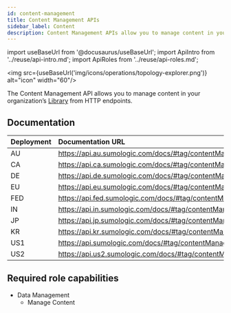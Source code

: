 ```yaml
---
id: content-management
title: Content Management APIs
sidebar_label: Content
description: Content Management APIs allow you to manage content in your organization’s Library from HTTP endpoints.
---
```


import useBaseUrl from '@docusaurus/useBaseUrl';
import ApiIntro from '../reuse/api-intro.md';
import ApiRoles from '../reuse/api-roles.md';

<img src={useBaseUrl('img/icons/operations/topology-explorer.png')} alt="icon" width="60"/>

The Content Management API allows you to manage content in your organization’s [Library](/docs/get-started/library) from HTTP endpoints.

## Documentation

<ApiIntro/>

| Deployment | Documentation URL                                          |
|:------------|:------------------------------------------------------------|
| AU         | https://api.au.sumologic.com/docs/#tag/contentManagement  |
| CA         | https://api.ca.sumologic.com/docs/#tag/contentManagement  |
| DE         | https://api.de.sumologic.com/docs/#tag/contentManagement  |
| EU         | https://api.eu.sumologic.com/docs/#tag/contentManagement  |
| FED        | https://api.fed.sumologic.com/docs/#tag/contentManagement |
| IN         | https://api.in.sumologic.com/docs/#tag/contentManagement  |
| JP         | https://api.jp.sumologic.com/docs/#tag/contentManagement  |
| KR         | https://api.kr.sumologic.com/docs/#tag/contentManagement  |
| US1        | https://api.sumologic.com/docs/#tag/contentManagement     |
| US2        | https://api.us2.sumologic.com/docs/#tag/contentManagement |

## Required role capabilities

<ApiRoles/>

* Data Management
    * Manage Content

